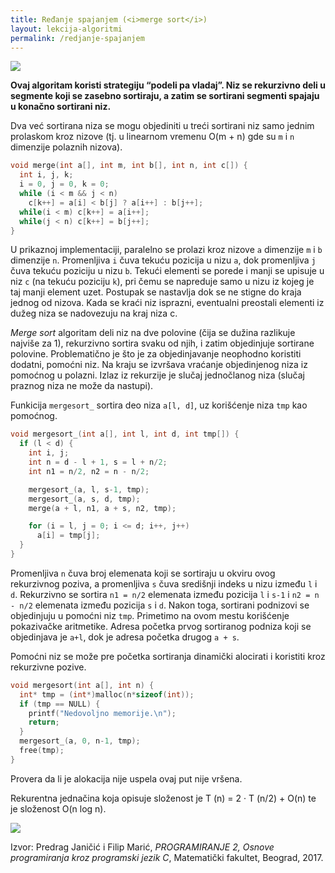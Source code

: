 ```yaml
---
title: Ređanje spajanjem (<i>merge sort</i>)
layout: lekcija-algoritmi
permalink: /redjanje-spajanjem
---
```


![](https://upload.wikimedia.org/wikipedia/commons/c/c5/Merge_sort_animation2.gif)

**Ovaj algoritam koristi strategiju “podeli pa vladaj”. Niz se rekurzivno deli u segmente koji se zasebno sortiraju, a zatim se sortirani segmenti spajaju u konačno sortirani niz.**

Dva već sortirana niza se mogu objediniti u treći sortirani niz samo jednim prolaskom kroz nizove (tj. u linearnom vremenu O(m + n) gde su `m` i `n` dimenzije polaznih nizova).

```c
void merge(int a[], int m, int b[], int n, int c[]) {
  int i, j, k;
  i = 0, j = 0, k = 0;
  while (i < m && j < n)
    c[k++] = a[i] < b[j] ? a[i++] : b[j++];
  while(i < m) c[k++] = a[i++];
  while(j < n) c[k++] = b[j++];
}
```

U prikaznoj implementaciji, paralelno se prolazi kroz nizove `a` dimenzije `m` i `b` dimenzije `n`. Promenljiva `i` čuva tekuću pozicija u nizu `a`, dok promenljiva `j` čuva tekuću poziciju u nizu `b`. Tekući elementi se porede i manji se upisuje u niz `c` (na tekuću poziciju `k`), pri čemu se napreduje samo u nizu iz kojeg je taj manji element uzet. Postupak se nastavlja dok se ne stigne do kraja jednog od nizova. Kada se kraći niz isprazni, eventualni preostali elementi iz dužeg niza se nadovezuju na kraj niza c.

*Merge sort* algoritam deli niz na dve polovine (čija se dužina razlikuje najviše za 1), rekurzivno sortira svaku od njih, i zatim objedinjuje sortirane polovine. Problematično je što je za objedinjavanje neophodno koristiti dodatni, pomoćni niz. Na kraju se izvršava vraćanje objedinjenog niza iz pomoćnog u polazni. Izlaz iz rekurzije je slučaj jednočlanog niza (slučaj praznog niza ne može da nastupi).

Funkicija `mergesort_` sortira deo niza `a[l, d]`, uz korišćenje niza `tmp` kao pomoćnog.

```c
void mergesort_(int a[], int l, int d, int tmp[]) {
  if (l < d) {
    int i, j;
    int n = d - l + 1, s = l + n/2;
    int n1 = n/2, n2 = n - n/2;

    mergesort_(a, l, s-1, tmp);
    mergesort_(a, s, d, tmp);
    merge(a + l, n1, a + s, n2, tmp);

    for (i = l, j = 0; i <= d; i++, j++)
      a[i] = tmp[j];
  }
}
```

Promenljiva `n` čuva broj elemenata koji se sortiraju u okviru ovog rekurzivnog poziva, a promenljiva `s` čuva središnji indeks u nizu između `l` i `d`. Rekurzivno se sortira `n1 = n/2` elemenata između pozicija `l` i `s-1` i `n2 = n - n/2` elemenata između pozicija `s` i `d`. Nakon toga, sortirani podnizovi se objedinjuju u pomoćni niz `tmp`. Primetimo na ovom mestu korišćenje pokazivačke aritmetike. Adresa početka prvog sortiranog podniza koji se objedinjava je `a+l`, dok je adresa početka drugog `a + s`.

Pomoćni niz se može pre početka sortiranja dinamički alocirati i koristiti kroz rekurzivne pozive.

```c
void mergesort(int a[], int n) {
  int* tmp = (int*)malloc(n*sizeof(int));
  if (tmp == NULL) {
    printf("Nedovoljno memorije.\n");
    return;
  }
  mergesort_(a, 0, n-1, tmp);
  free(tmp);
}
```

Provera da li je alokacija nije uspela ovaj put nije vršena.

Rekurentna jednačina koja opisuje složenost je T (n) = 2 · T (n/2) + O(n) te je složenost O(n log n).

![](https://upload.wikimedia.org/wikipedia/commons/c/cc/Merge-sort-example-300px.gif)

Izvor: Predrag Janičić i Filip Marić, *PROGRAMIRANJE 2, Osnove programiranja kroz programski jezik C*, Matematički fakultet, Beograd, 2017.
